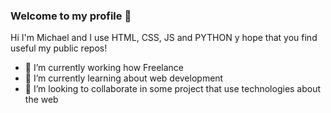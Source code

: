 ### Welcome to my profile 👋

Hi I'm Michael and I use HTML, CSS, JS and PYTHON y hope that you find useful my public repos!


- 🔭 I’m currently working how Freelance
- 🌱 I’m currently learning about web development
- 👯 I’m looking to collaborate in some project that use technologies about the web

<!--
**michaelcortes/michaelcortes** is a ✨ _special_ ✨ repository because its `README.md` (this file) appears on your GitHub profile.

Here are some ideas to get you started:

- 🔭 I’m currently working on ...
- 🌱 I’m currently learning ...
- 👯 I’m looking to collaborate on ...
- 🤔 I’m looking for help with ...
- 💬 Ask me about ...
- 📫 How to reach me: ...
- 😄 Pronouns: ...
- ⚡ Fun fact: ...
-->
